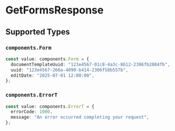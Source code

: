 # GetFormsResponse


## Supported Types

### `components.Form`

```typescript
const value: components.Form = {
  documentTemplateUuid: "123e4567-01c8-4a3c-8612-2306fb2084fb",
  uuid: "123e4567-266a-4090-b414-2306f58b557b",
  editDate: "2025-07-01 12:00:00",
};
```

### `components.ErrorT`

```typescript
const value: components.ErrorT = {
  errorCode: 1000,
  message: "An error occurred completing your request",
};
```

